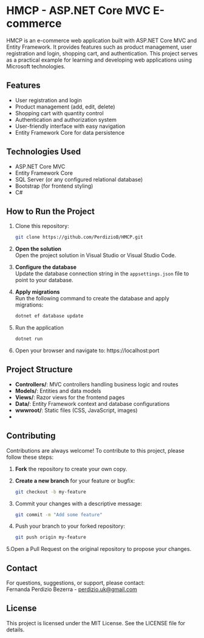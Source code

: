 # HMCP - ASP.NET Core MVC E-commerce

HMCP is an e-commerce web application built with ASP.NET Core MVC and Entity Framework. It provides features such as product management, user registration and login, shopping cart, and authentication. This project serves as a practical example for learning and developing web applications using Microsoft technologies.

## Features

- User registration and login
- Product management (add, edit, delete)
- Shopping cart with quantity control
- Authentication and authorization system
- User-friendly interface with easy navigation
- Entity Framework Core for data persistence

## Technologies Used

- ASP.NET Core MVC
- Entity Framework Core
- SQL Server (or any configured relational database)
- Bootstrap (for frontend styling)
- C#

## How to Run the Project

1. Clone this repository:

   ```bash
   git clone https://github.com/PerdizioB/HMCP.git

2. **Open the solution**  
   Open the project solution in Visual Studio or Visual Studio Code.


3. **Configure the database**  
   Update the database connection string in the `appsettings.json` file to point to your database.

4. **Apply migrations**  
   Run the following command to create the database and apply migrations:  
   ```bash
   dotnet ef database update
5. Run the application  
   ```bash
   dotnet run
6. Open your browser and navigate to:
https://localhost:port

## Project Structure

- **Controllers/**: MVC controllers handling business logic and routes  
- **Models/**: Entities and data models  
- **Views/**: Razor views for the frontend pages  
- **Data/**: Entity Framework context and database configurations  
- **wwwroot/**: Static files (CSS, JavaScript, images)
- 
## Contributing

Contributions are always welcome! To contribute to this project, please follow these steps:

1. **Fork** the repository to create your own copy.  
2. **Create a new branch** for your feature or bugfix:  
   ```bash
   git checkout -b my-feature
3. Commit your changes with a descriptive message:

   ```bash
   git commit -m "Add some feature"

4. Push your branch to your forked repository:
     ```bash
   git push origin my-feature
5.Open a Pull Request on the original repository to propose your changes.

## Contact

For questions, suggestions, or support, please contact:  
Fernanda Perdizio Bezerra - perdizio.uk@gmail.com

## License

This project is licensed under the MIT License. See the LICENSE file for details.








